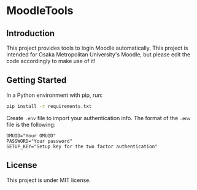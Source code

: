 # MoodleTools

## Introduction

This project provides tools to login Moodle automatically.
This project is intended for Osaka Metropolitan University's Moodle, but please edit the code accordingly to make use of it!

## Getting Started

In a Python environment with pip, run:
```bash
pip install -r requirements.txt
```

Create `.env` file to import your authentication info.
The format of the `.env` file is the following:
```
OMUID="Your OMUID"
PASSWORD="Your password"
SETUP_KEY="Setup key for the two factor authentication"
```

## License

This project is under MIT license.
